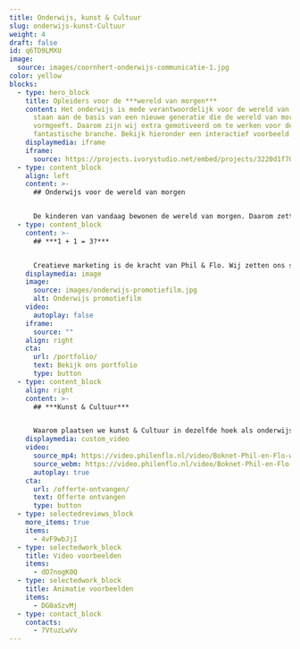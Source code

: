 ```yaml
---
title: Onderwijs, kunst & Cultuur
slug: onderwijs-kunst-Cultuur
weight: 4
draft: false
id: q6TD9LMXU
image:
  source: images/coornhert-onderwijs-communicatie-1.jpg
color: yellow
blocks:
  - type: hero_block
    title: Opleiders voor de ***wereld van morgen***
    content: Het onderwijs is mede verantwoordelijk voor de wereld van morgen. Zij
      staan aan de basis van een nieuwe generatie die de wereld van morgen
      vormgeeft. Daarom zijn wij extra gemotiveerd om te werken voor deze
      fantastische branche. Bekijk hieronder een interactief voorbeeld.
    displaymedia: iframe
    iframe:
      source: https://projects.ivorystudio.net/embed/projects/3220d1f70cb359a9fe46b9b5
  - type: content_block
    align: left
    content: >-
      ## Onderwijs voor de wereld van morgen


      De kinderen van vandaag bewonen de wereld van morgen. Daarom zetten wij van Phil & Flo ons in voor inspirerend en vernieuwend onderwijs. We willen de volgende generatie de mogelijkheden bieden die nodig zijn om onderdeel uit te maken van een betere en kansrijke toekomst die zij zelf kunnen vormgeven. We doen dit door samenwerkingen aan te gaan met onderwijsinstellingen die dezelfde overtuiging en hebben.
  - type: content_block
    content: >-
      ## ***1 + 1 = 3?***


      Creatieve marketing is de kracht van Phil & Flo. Wij zetten ons specialisme in om onderwijsinstellingen te helpen met hun uitdagingen op het vlak van communicatie. Wij werken niet alleen voor onze klanten, maar vooral ook samen met hen. Met deze mindset realiseren we resultaten die verder gaan dan alleen filmpje of een animatie. We helpen je om jouw uitdaging op de juiste, duurzame manier te tackelen. Zo deden we dat ook voor het CSB in Amsterdam? Wat te doen als een fysieke open dag niet mogelijk is? Ons antwoord was deze film.
    displaymedia: image
    image:
      source: images/onderwijs-promotiefilm.jpg
      alt: Onderwijs promotiefilm
    video:
      autoplay: false
    iframe:
      source: ""
    align: right
    cta:
      url: /portfolio/
      text: Bekijk ons portfolio
      type: button
  - type: content_block
    align: right
    content: >-
      ## ***Kunst & Cultuur***


      Waarom plaatsen we kunst & Cultuur in dezelfde hoek als onderwijs? Wij denken dat de wereld van morgen alleen kan bestaan als er kunst en cultuur is. Zonder deze basis heeft de wereld geen visie. Kunst en cultuur wordt ook op scholen gegeven als vak. Wij helpen graag mee met de promotie van Kunst & Cultuur in Nederland. Dit kan op allerlei gebieden en wij denken graag mee met onze creatieve geesten om een interessante film of animatie te maken die het gevoel van kunst en cultuur goed overbrengt. Een film of animatie kan ook zelf kunst zijn. Of een interactieve vorm van kunst met onze fantastische interactieve films of virtual reality (360 graden) animatie films.
    displaymedia: custom_video
    video:
      source_mp4: https://video.philenflo.nl/video/Boknet-Phil-en-Flo-website-source.mp4
      source_webm: https://video.philenflo.nl/video/Boknet-Phil-en-Flo-website-source.webm
      autoplay: true
    cta:
      url: /offerte-ontvangen/
      text: Offerte ontvangen
      type: button
  - type: selectedreviews_block
    more_items: true
    items:
      - 4vF9wbJjI
  - type: selectedwork_block
    title: Video voorbeelden
    items:
      - dD7nogK0Q
  - type: selectedwork_block
    title: Animatie voorbeelden
    items:
      - DG0aSzvMj
  - type: contact_block
    contacts:
      - 7VtuzLwVv
---
```

